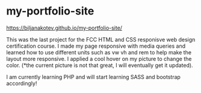 # my-portfolio-site


https://biljanakotev.github.io/my-portfolio-site/

This was the last project for the FCC HTML and CSS responisve web design certification course. I made my page responsive with media queries and learned how to use different units such as vw vh and rem to help make the layout more responsive. I applied a cool hover on my picture to change the color.
(*the current picture is not that great, I will eventually get it updated). 

I am currently learning PHP and will start learning SASS and bootstrap accordingly!
